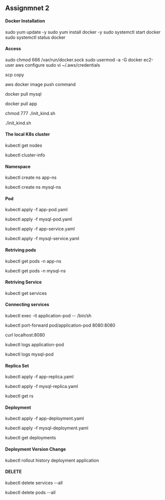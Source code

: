 ## Assignmnet 2 ##

 #### Docker Installation ####

sudo yum update -y
sudo yum install docker -y
sudo systemctl start docker
sudo systemctl status docker

#### Access ####

sudo chmod 666 /var/run/docker.sock
sudo usermod -a -G docker ec2-user
aws configure
sudo vi ~/.aws/credentials


scp  copy

aws docker image push command

docker pull mysql

docker pull app

chmod 777 ./init_kind.sh 

./init_kind.sh

#### The local K8s cluster ####

kubectl get nodes

kubectl cluster-info



#### Namespace ####

kubectl create ns app-ns

kubectl create ns mysql-ns

#### Pod ####

kubectl apply -f app-pod.yaml

kubectl apply -f mysql-pod.yaml 

kubectl apply -f app-service.yaml

kubectl apply -f mysql-service.yaml

#### Retriving pods ####

kubectl get pods -n app-ns

kubectl get pods -n mysql-ns

#### Retriving Service ####

kubectl get services

#### Connecting services ####

kubectl exec -it application-pod -- /bin/sh

kubectl port-forward pod/application-pod 8080:8080

curl localhost:8080

kubectl logs application-pod

kubectl logs mysql-pod


#### Replica Set ####

kubectl apply -f app-replica.yaml 

kubectl apply -f mysql-replica.yaml

kubectl get rs

#### Deployment ####

kubectl apply -f app-deployment.yaml 

kubectl apply -f mysql-deployment.yaml    

kubectl get deployments

#### Deployment Version Change ####

kubectl rollout history deployment application 


#### DELETE ####

kubectl delete services --all 

kubectl delete pods --all 




